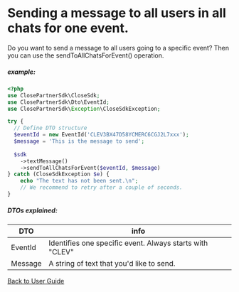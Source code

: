 # Sending a message to all users in all chats for one event.
Do you want to send a message to all users going to a specific event? Then you can use the sendToAllChatsForEvent() operation.


##### example:
```php
<?php
use ClosePartnerSdk\CloseSdk;
use ClosePartnerSdk\Dto\EventId;
use ClosePartnerSdk\Exception\CloseSdkException;

try {
  // Define DTO structure
  $eventId = new EventId('CLEV3BX47D58YCMERC6CGJ2L7xxx');
  $message = 'This is the message to send';
  
  $sdk
    ->textMessage()
    ->sendToAllChatsForEvent($eventId, $message)
} catch (CloseSdkException $e) {
    echo "The text has not been sent.\n";
    // We recommend to retry after a couple of seconds.
}
```
##### DTOs explained:
| DTO | info |
| -------- | ----------- |
|EventId| Identifies one specific event. Always starts with "CLEV"|
|Message| A string of text that you'd like to send.|

[Back to User Guide](/USERGUIDE.md#textmessage)
